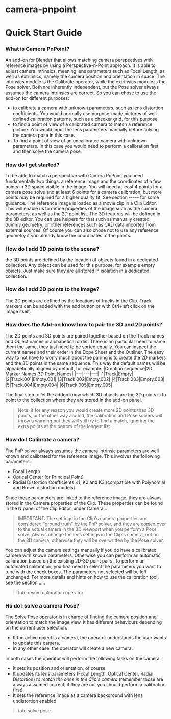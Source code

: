 # camera-pnpoint
# Quick Start Guide
### What is Camera PnPoint?
An add-on for Blender that allows matching camera perspectives with reference images by using a Perspective-n-Point approach. It is able to adjust camera intrinsics, meaning lens parameters such as Focal Length, as well as extrinsics, namely the camera position and orientation in space.
The intrinsics module is the Calibrate operator, while the extrinsics module is the Pose solver. Both are inherently independent, but the Pose solver always assumes the camera intrinsics are correct. So you can chose to use the add-on for different purposes:
- to calibrate a camera with unknown parameters, such as lens distortion coefficients. You would normally use purpose-made pictures of well-defined calibration patterns, such as a checker grid, for this purpose.
- to find a point of view of a calibrated camera to match a reference picture. You would input the lens parameters manually before solving the camera pose in this case.
- To find a point of view of an uncalibrated camera with unknown parameters. In this case you would need to perform a calibration first and then solve the camera pose.

### How do I get started?
To be able to match a perspective with Camera PnPoint you need fundamentally two things: a reference image and the coordinates of a few points in 3D space visible in the image. You will need at least 4 points for a camera pose solve and at least 6 points for a camera calibration, but more points may be required for a higher quality fit. See section ----- for some guidance.
The reference image is loaded as a movie clip in a Clip Editor. This will enable us to define properties of the image such as the camera parameters, as well as the 2D point list.
The 3D features will be defined in the 3D editor. You can use helpers for that such as manually created dummy geometry, or other references such as CAD data imported from external sources. Of course you can also chose not to use any reference geometry if you already know the coordinates of the points.

### How do I add 3D points to the scene?
the 3D points are defined by the location of objects found in a dedicated collection. Any object can be used for this purpose, for example empty objects. Just make sure they are all stored in isolation in a dedicated collection.

### How do I add 2D points to the image?
The 2D points are defined by the locations of tracks in the Clip. Track markers can be added with the add button or with Ctrl+left click on the image itself. 

### How does the Add-on know how to pair the 3D and 2D points?
The 2D points and 3D points are paired together based on the Track names and Object names in alphabetical order. There is no particular need to name them the same, they just need to be sorted equally. You can inspect the current names and their order in the Dope Sheet and the Outliner.
The easy way to not have to worry much about the pairing is to create the 2D markers and the 3D points in the same sequence. This way the default names will be alphabetically aligned by default, for example:
|Creation sequence|2D Marker Names|3D Point Names|
|---|---|---|
|1|Track|Empty|
|2|Track.001|Empty.001|
|3|Track.002|Empty.002|
|4|Track.003|Empty.003|
|5|Track.004|Empty.004|
|6|Track.005|Empty.005|

The final step to let the addon know which 3D objects are the 3D points is to point to the collection where they are stored in the add-on panel. 
>Note: if for any reason you would create more 2D points than 3D points, or the other way around, the calibration and Pose solvers will throw a warning but they will still try to find a match, ignoring the extra points at the bottom of the longest list.

### How do I Calibrate a camera?
The PnP solver always assumes the camera intrinsic parameters are well known and calibrated for the reference image. This involves the following parameters:
- Focal Length
- Optical Center (or Principal Point)
- Radial Distortion Coefficients K1, K2 and K3 (compatible with Polynomial and Brown distortion models)

Since these parameters are linked to the reference image, they are always stored in the Camera properties of the Clip. These properties can be found in the N panel of the Clip Editor, under Camera...
>IMPORTANT: The settings in the Clip's camera properties are considered "ground truth" by the PnP solver, and they are copied over to the actual camera in the 3D viewport when you perform a Pose solve. Always change the lens settings in the Clip's camera, not on the 3D camera, otherwise they will be overwritten by the Pose solver.

You can adjust the camera settings manually if you do have a calibrated camera with known parameters. Otherwise you can perform an automatic calibration based on the existing 2D-3D point pairs. 
To perform an automated calibration, you first need to select the parameters you want to tune with the check boxes. The parameters not selected will be left unchanged. For more details and hints on how to use the calibration tool, see the section .....

>foto resum calibration operator

### Ho do I solve a camera Pose?
The Solve Pose operator is in charge of finding the camera position and orientation to match the image view. It has different behaviours depending on the current user selection.
- If the active object is a camera, the operator understands the user wants to update this camera.
- In any other case, the operator will create a new camera.

In both cases the operator will perform the following tasks on the camera:
- It sets its position and orientation, of course
- It updates its lens parameters (Focal Length, Optical Center, Radial Distortion) *to match the ones in the Clip's camera*
(remember those are always assumed correct, if they are not you should perform a calibration first)
- It sets the reference image as a camera background with lens undistortion enabled

> foto solve pose

